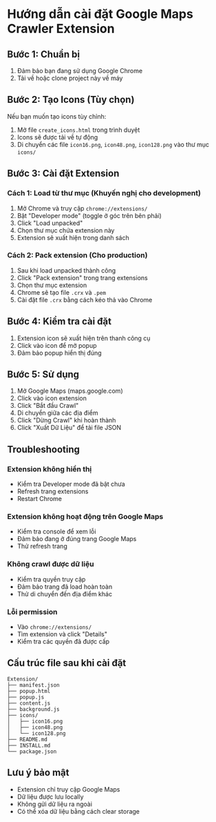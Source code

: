 # Hướng dẫn cài đặt Google Maps Crawler Extension

## Bước 1: Chuẩn bị

1. Đảm bảo bạn đang sử dụng Google Chrome
2. Tải về hoặc clone project này về máy

## Bước 2: Tạo Icons (Tùy chọn)

Nếu bạn muốn tạo icons tùy chỉnh:

1. Mở file `create_icons.html` trong trình duyệt
2. Icons sẽ được tải về tự động
3. Di chuyển các file `icon16.png`, `icon48.png`, `icon128.png` vào thư mục `icons/`

## Bước 3: Cài đặt Extension

### Cách 1: Load từ thư mục (Khuyến nghị cho development)

1. Mở Chrome và truy cập `chrome://extensions/`
2. Bật "Developer mode" (toggle ở góc trên bên phải)
3. Click "Load unpacked"
4. Chọn thư mục chứa extension này
5. Extension sẽ xuất hiện trong danh sách

### Cách 2: Pack extension (Cho production)

1. Sau khi load unpacked thành công
2. Click "Pack extension" trong trang extensions
3. Chọn thư mục extension
4. Chrome sẽ tạo file `.crx` và `.pem`
5. Cài đặt file `.crx` bằng cách kéo thả vào Chrome

## Bước 4: Kiểm tra cài đặt

1. Extension icon sẽ xuất hiện trên thanh công cụ
2. Click vào icon để mở popup
3. Đảm bảo popup hiển thị đúng

## Bước 5: Sử dụng

1. Mở Google Maps (maps.google.com)
2. Click vào icon extension
3. Click "Bắt đầu Crawl"
4. Di chuyển giữa các địa điểm
5. Click "Dừng Crawl" khi hoàn thành
6. Click "Xuất Dữ Liệu" để tải file JSON

## Troubleshooting

### Extension không hiển thị

- Kiểm tra Developer mode đã bật chưa
- Refresh trang extensions
- Restart Chrome

### Extension không hoạt động trên Google Maps

- Kiểm tra console để xem lỗi
- Đảm bảo đang ở đúng trang Google Maps
- Thử refresh trang

### Không crawl được dữ liệu

- Kiểm tra quyền truy cập
- Đảm bảo trang đã load hoàn toàn
- Thử di chuyển đến địa điểm khác

### Lỗi permission

- Vào `chrome://extensions/`
- Tìm extension và click "Details"
- Kiểm tra các quyền đã được cấp

## Cấu trúc file sau khi cài đặt

```
Extension/
├── manifest.json
├── popup.html
├── popup.js
├── content.js
├── background.js
├── icons/
│   ├── icon16.png
│   ├── icon48.png
│   └── icon128.png
├── README.md
├── INSTALL.md
└── package.json
```

## Lưu ý bảo mật

- Extension chỉ truy cập Google Maps
- Dữ liệu được lưu locally
- Không gửi dữ liệu ra ngoài
- Có thể xóa dữ liệu bằng cách clear storage
